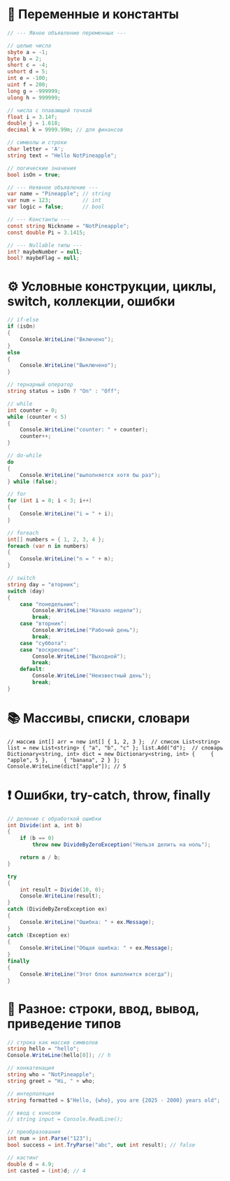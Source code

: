 # 🔧 Переменные и константы
```csharp
// --- Явное объявление переменных ---

// целые числа
sbyte a = -1;
byte b = 2;
short c = -4;
ushort d = 5;
int e = -100;
uint f = 200;
long g = -999999;
ulong h = 999999;

// числа с плавающей точкой
float i = 3.14f;
double j = 1.618;
decimal k = 9999.99m; // для финансов

// символы и строки
char letter = 'A';
string text = "Hello NotPineapple";

// логические значения
bool isOn = true;

// --- Неявное объявление ---
var name = "Pineapple"; // string
var num = 123;          // int
var logic = false;      // bool

// --- Константы ---
const string Nickname = "NotPineapple";
const double Pi = 3.1415;

// --- Nullable типы ---
int? maybeNumber = null;
bool? maybeFlag = null;
```

# ⚙️ Условные конструкции, циклы, switch, коллекции, ошибки
```csharp
// if-else
if (isOn)
{
    Console.WriteLine("Включено");
}
else
{
    Console.WriteLine("Выключено");
}

// тернарный оператор
string status = isOn ? "On" : "Off";

// while
int counter = 0;
while (counter < 5)
{
    Console.WriteLine("counter: " + counter);
    counter++;
}

// do-while
do
{
    Console.WriteLine("выполняется хотя бы раз");
} while (false);

// for
for (int i = 0; i < 3; i++)
{
    Console.WriteLine("i = " + i);
}

// foreach
int[] numbers = { 1, 2, 3, 4 };
foreach (var n in numbers)
{
    Console.WriteLine("n = " + n);
}

// switch
string day = "вторник";
switch (day)
{
    case "понедельник":
        Console.WriteLine("Начало недели");
        break;
    case "вторник":
        Console.WriteLine("Рабочий день");
        break;
    case "суббота":
    case "воскресенье":
        Console.WriteLine("Выходной");
        break;
    default:
        Console.WriteLine("Неизвестный день");
        break;
}
```
# 📚 Массивы, списки, словари
`// массив int[] arr = new int[] { 1, 2, 3 };  // список List<string> list = new List<string> { "a", "b", "c" }; list.Add("d");  // словарь Dictionary<string, int> dict = new Dictionary<string, int> {     { "apple", 5 },     { "banana", 2 } };  Console.WriteLine(dict["apple"]); // 5`

# ❗ Ошибки, try-catch, throw, finally

```csharp
// деление с обработкой ошибки
int Divide(int a, int b)
{
    if (b == 0)
        throw new DivideByZeroException("Нельзя делить на ноль");

    return a / b;
}

try
{
    int result = Divide(10, 0);
    Console.WriteLine(result);
}
catch (DivideByZeroException ex)
{
    Console.WriteLine("Ошибка: " + ex.Message);
}
catch (Exception ex)
{
    Console.WriteLine("Общая ошибка: " + ex.Message);
}
finally
{
    Console.WriteLine("Этот блок выполнится всегда");
}

```

# 🧰 Разное: строки, ввод, вывод, приведение типов
```csharp
// строка как массив символов
string hello = "hello";
Console.WriteLine(hello[0]); // h

// конкатенация
string who = "NotPineapple";
string greet = "Hi, " + who;

// интерполяция
string formatted = $"Hello, {who}, you are {2025 - 2000} years old";

// ввод с консоли
// string input = Console.ReadLine();

// преобразования
int num = int.Parse("123");
bool success = int.TryParse("abc", out int result); // false

// кастинг
double d = 4.9;
int casted = (int)d; // 4

```